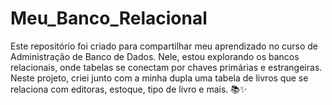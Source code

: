 # Meu_Banco_Relacional
Este repositório foi criado para compartilhar meu aprendizado no curso de Administração de Banco de Dados. Nele, estou explorando os bancos relacionais, onde tabelas se conectam por chaves primárias e estrangeiras. Neste projeto, criei junto com a minha dupla uma tabela de livros que se relaciona com editoras, estoque, tipo de livro e mais. 📚✨
